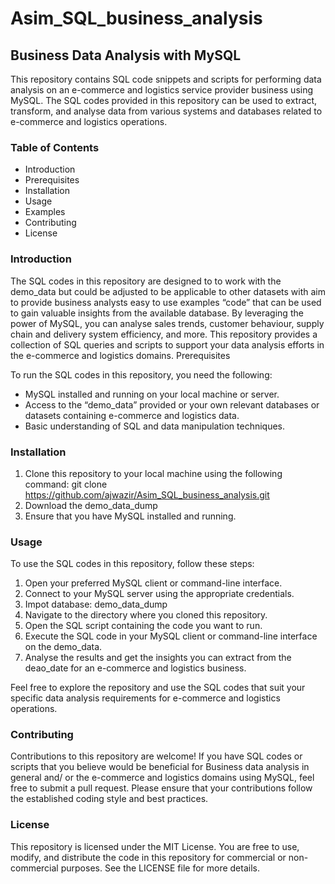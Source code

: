 # Asim_SQL_business_analysis
## Business Data Analysis with MySQL
This repository contains SQL code snippets and scripts for performing data analysis on an e-commerce and logistics service provider business using MySQL. The SQL codes provided in this repository can be used to extract, transform, and analyse data from various systems and databases related to e-commerce and logistics operations.
### Table of Contents
* Introduction
* Prerequisites
* Installation
* Usage
* Examples
* Contributing
* License
### Introduction
The SQL codes in this repository are designed to to work with the demo_data but could be adjusted to be applicable to other datasets with aim to provide business analysts easy to use examples “code” that can be used to gain valuable insights from the available database. By leveraging the power of MySQL, you can analyse sales trends, customer behaviour, supply chain and delivery system efficiency, and more. This repository provides a collection of SQL queries and scripts to support your data analysis efforts in the e-commerce and logistics domains.
Prerequisites

To run the SQL codes in this repository, you need the following:

* MySQL installed and running on your local machine or server.
* Access to the “demo_data” provided or your own relevant databases or datasets containing e-commerce and logistics data.
* Basic understanding of SQL and data manipulation techniques.

### Installation

1.	Clone this repository to your local machine using the following command:
git clone https://github.com/ajwazir/Asim_SQL_business_analysis.git
2.	Download the demo_data_dump
3.	Ensure that you have MySQL installed and running.

### Usage
To use the SQL codes in this repository, follow these steps:

1.	Open your preferred MySQL client or command-line interface.
2.	Connect to your MySQL server using the appropriate credentials.
3.	Impot database: demo_data_dump
4.	Navigate to the directory where you cloned this repository.
5.	Open the SQL script containing the code you want to run.
6.	Execute the SQL code in your MySQL client or command-line interface on the demo_data.
7.	Analyse the results and get the insights you can extract from the deao_date for an e-commerce and logistics business.

Feel free to explore the repository and use the SQL codes that suit your specific data analysis requirements for e-commerce and logistics operations.

### Contributing
Contributions to this repository are welcome! If you have SQL codes or scripts that you believe would be beneficial for Business data analysis in general and/ or the e-commerce and logistics domains using MySQL, feel free to submit a pull request. Please ensure that your contributions follow the established coding style and best practices.

### License
This repository is licensed under the MIT License. You are free to use, modify, and distribute the code in this repository for commercial or non-commercial purposes. See the LICENSE file for more details.
